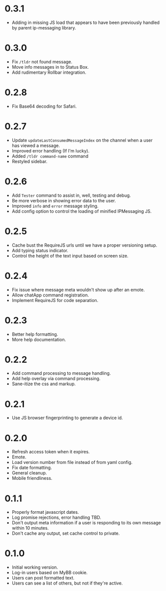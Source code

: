 # 0.3.1

- Adding in missing JS load that appears to have been previously handled by parent ip-messaging library.


# 0.3.0

- Fix `/tldr` not found message.
- Move info messages in to Status Box.
- Add rudimentary Rollbar integration.


# 0.2.8

- Fix Base64 decoding for Safari.


# 0.2.7

- Update `updateLastConsumedMessageIndex` on the channel when a user has viewed a message.
- Improved error handling (If I'm lucky).
- Added `/tldr command-name` command
- Restyled sidebar.


# 0.2.6

- Add `Tester` command to assist in, well, testing and debug.
- Be more verbose in showing error data to the user.
- Improved `info` and `error` message styling.
- Add config option to control the loading of minified IPMessaging JS.


# 0.2.5

- Cache bust the RequireJS urls until we have a proper versioning setup.
- Add typing status indicator.
- Control the height of the text input based on screen size.


# 0.2.4

- Fix issue where message meta wouldn't show up after an emote.
- Allow chatApp command registration.
- Implement RequireJS for code separation.


# 0.2.3

- Better help formatting.
- More help documentation.


# 0.2.2

- Add command processing to message handling.
- Add help overlay via command processing.
- Sane-itize the css and markup.


# 0.2.1

- Use JS browser fingerprinting to generate a device id.


# 0.2.0

- Refresh access token when it expires.
- Emote.
- Load version number from file instead of from yaml config.
- Fix date formatting.
- General cleanup.
- Mobile friendliness.


# 0.1.1

- Properly format javascript dates.
- Log promise rejections, error handling TBD.
- Don't output meta information if a user is responding to its own message within 10 minutes.
- Don't cache any output, set cache control to private.


# 0.1.0

- Initial working version.
- Log-in users based on MyBB cookie.
- Users can post formatted text.
- Users can see a list of others, but not if they're active.